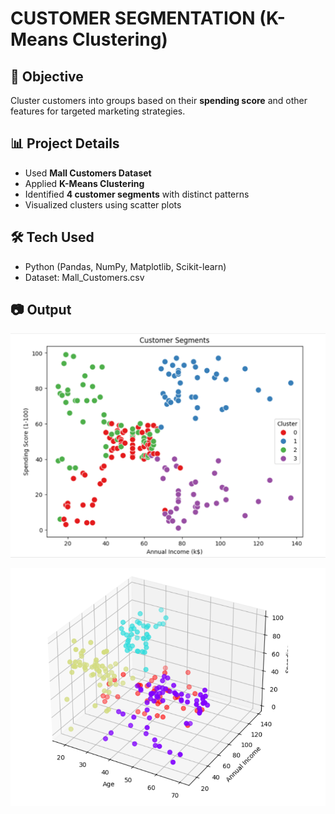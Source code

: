 # CUSTOMER SEGMENTATION (K-Means Clustering)

## 📌 Objective
Cluster customers into groups based on their **spending score** and other features for targeted marketing strategies.

## 📊 Project Details
- Used **Mall Customers Dataset**
- Applied **K-Means Clustering**
- Identified **4 customer segments** with distinct patterns
- Visualized clusters using scatter plots

## 🛠️ Tech Used
- Python (Pandas, NumPy, Matplotlib, Scikit-learn)
- Dataset: Mall_Customers.csv

## 📷 Output
![K-Means Clustering](k-means1.png)

![K-Means Clustering](k-means2.png)
